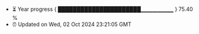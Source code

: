 - ⏳ Year progress { ██████████████████████▁▁▁▁▁▁▁▁ } 75.40 %
- ⏰ Updated on Wed, 02 Oct 2024 23:21:05 GMT

